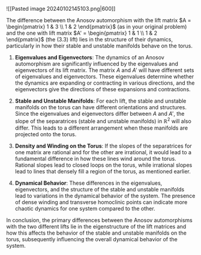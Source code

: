 ![[Pasted image 20240102145103.png|600]]

The difference between the Anosov automorphism with the lift matrix $A = \begin{pmatrix} 1 & 3 \\ 1 & 2 \end{pmatrix}$ (as in your original problem) and the one with lift matrix $A' = \begin{pmatrix} 1 & 1 \\ 1 & 2 \end{pmatrix}$ (the (3.3) lift) lies in the structure of their dynamics, particularly in how their stable and unstable manifolds behave on the torus.

1. **Eigenvalues and Eigenvectors**: The dynamics of an Anosov automorphism are significantly influenced by the eigenvalues and eigenvectors of its lift matrix. The matrix $A$ and $A'$ will have different sets of eigenvalues and eigenvectors. These eigenvalues determine whether the dynamics are expanding or contracting in various directions, and the eigenvectors give the directions of these expansions and contractions.

2. **Stable and Unstable Manifolds**: For each lift, the stable and unstable manifolds on the torus can have different orientations and structures. Since the eigenvalues and eigenvectors differ between $A$ and $A'$, the slope of the separatrices (stable and unstable manifolds) in $\mathbb{R}^2$ will also differ. This leads to a different arrangement when these manifolds are projected onto the torus.

3. **Density and Winding on the Torus**: If the slopes of the separatrices for one matrix are rational and for the other are irrational, it would lead to a fundamental difference in how these lines wind around the torus. Rational slopes lead to closed loops on the torus, while irrational slopes lead to lines that densely fill a region of the torus, as mentioned earlier. 

4. **Dynamical Behavior**: These differences in the eigenvalues, eigenvectors, and the structure of the stable and unstable manifolds lead to variations in the dynamical behavior of the system. The presence of dense winding and transverse homoclinic points can indicate more chaotic dynamics for one system compared to the other.

In conclusion, the primary differences between the Anosov automorphisms with the two different lifts lie in the eigenstructure of the lift matrices and how this affects the behavior of the stable and unstable manifolds on the torus, subsequently influencing the overall dynamical behavior of the system.